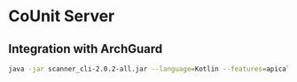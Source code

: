# CoUnit Server


## Integration with ArchGuard

```bash
java -jar scanner_cli-2.0.2-all.jar --language=Kotlin --features=apicalls --output=http --output=json --path=. --server-url=http://localhost:8765 --repo-id="https://github.com/archguard/archguard"
```
